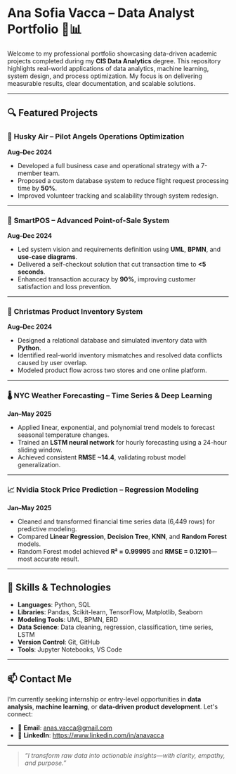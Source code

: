 
# Ana Sofia Vacca – Data Analyst Portfolio 💼📊

Welcome to my professional portfolio showcasing data-driven academic projects completed during my **CIS Data Analytics** degree. This repository highlights real-world applications of data analytics, machine learning, system design, and process optimization. My focus is on delivering measurable results, clear documentation, and scalable solutions.

---

## 🔍 Featured Projects

### 🚁 **Husky Air – Pilot Angels Operations Optimization**  
**Aug–Dec 2024**  
- Developed a full business case and operational strategy with a 7-member team.  
- Proposed a custom database system to reduce flight request processing time by **50%**.  
- Improved volunteer tracking and scalability through system redesign.

---

### 🛒 **SmartPOS – Advanced Point-of-Sale System**  
**Aug–Dec 2024**  
- Led system vision and requirements definition using **UML**, **BPMN**, and **use-case diagrams**.  
- Delivered a self-checkout solution that cut transaction time to **<5 seconds**.  
- Enhanced transaction accuracy by **90%**, improving customer satisfaction and loss prevention.

---

### 🎄 **Christmas Product Inventory System**  
**Aug–Dec 2024**  
- Designed a relational database and simulated inventory data with **Python**.  
- Identified real-world inventory mismatches and resolved data conflicts caused by user overlap.  
- Modeled product flow across two stores and one online platform.

---

### 🌡️ **NYC Weather Forecasting – Time Series & Deep Learning**  
**Jan–May 2025**  
- Applied linear, exponential, and polynomial trend models to forecast seasonal temperature changes.  
- Trained an **LSTM neural network** for hourly forecasting using a 24-hour sliding window.  
- Achieved consistent **RMSE ~14.4**, validating robust model generalization.

---

### 📈 **Nvidia Stock Price Prediction – Regression Modeling**  
**Jan–May 2025**  
- Cleaned and transformed financial time series data (6,449 rows) for predictive modeling.  
- Compared **Linear Regression**, **Decision Tree**, **KNN**, and **Random Forest** models.  
- Random Forest model achieved **R² = 0.99995** and **RMSE = 0.12101**—most accurate result.

---

## 🧰 Skills & Technologies

- **Languages**: Python, SQL  
- **Libraries**: Pandas, Scikit-learn, TensorFlow, Matplotlib, Seaborn  
- **Modeling Tools**: UML, BPMN, ERD  
- **Data Science**: Data cleaning, regression, classification, time series, LSTM  
- **Version Control**: Git, GitHub  
- **Tools**: Jupyter Notebooks, VS Code

---

## 📫 Contact Me

I’m currently seeking internship or entry-level opportunities in **data analysis**, **machine learning**, or **data-driven product development**. Let's connect:

- 📧 **Email**: anas.vacca@gmail.com
- 🔗 **LinkedIn**: https://www.linkedin.com/in/anavacca


---

> *“I transform raw data into actionable insights—with clarity, empathy, and purpose.”*

